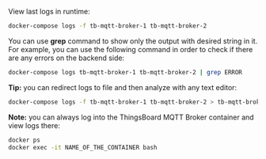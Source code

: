 View last logs in runtime:
 
```bash
docker-compose logs -f tb-mqtt-broker-1 tb-mqtt-broker-2
```

You can use **grep** command to show only the output with desired string in it. 
For example, you can use the following command in order to check if there are any errors on the backend side:

```bash
docker-compose logs tb-mqtt-broker-1 tb-mqtt-broker-2 | grep ERROR
```

**Tip:** you can redirect logs to file and then analyze with any text editor:

```bash
docker-compose logs -f tb-mqtt-broker-1 tb-mqtt-broker-2 > tb-mqtt-broker.log
```

**Note:** you can always log into the ThingsBoard MQTT Broker container and view logs there:

```bash
docker ps
docker exec -it NAME_OF_THE_CONTAINER bash
```
